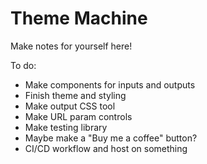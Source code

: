 # Theme Machine

Make notes for yourself here!

To do:

- Make components for inputs and outputs
- Finish theme and styling
- Make output CSS tool
- Make URL param controls
- Make testing library
- Maybe make a "Buy me a coffee" button?
- CI/CD workflow and host on something
